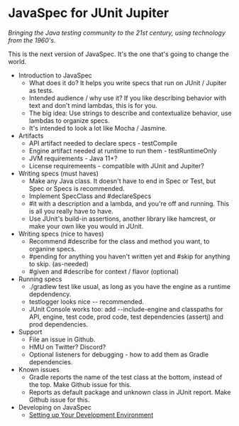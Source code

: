 # JavaSpec for JUnit Jupiter

_Bringing the Java testing community to the 21st century, using technology from
the 1960's._

This is the next version of JavaSpec.  It's the one that's going to change the
world.

* Introduction to JavaSpec
  * What does it do?  It helps you write specs that run on JUnit / Jupiter as
    tests.
  * Intended audience / why use it?  If you like describing behavior with text
    and don't mind lambdas, this is for you.
  * The big idea: Use strings to describe and contextualize behavior, use
    lambdas to organize specs.
  * It's intended to look a lot like Mocha / Jasmine.
* Artifacts
  * API artifact needed to declare specs - testCompile
  * Engine artifact needed at runtime to run them - testRuntimeOnly
  * JVM requirements - Java 11+?
  * License requiremeents - compatible with JUnit and Jupiter?
* Writing specs (must haves)
  * Make any Java class.  It doesn't have to end in Spec or Test, but Spec or
    Specs is recommended.
  * Implement SpecClass and #declareSpecs
  * #it with a description and a lambda, and you're off and running.  This is
    all you really have to have.
  * Use JUnit's build-in assertions, another library like hamcrest, or make your
    own like you would in JUnit.
* Writing specs (nice to haves)
  * Recommend #describe for the class and method you want, to organine specs.
  * #pending for anything you haven't written yet and #skip for anything to
    skip. (as-needed)
  * #given and #describe for context / flavor (optional)
* Running specs
  * ./gradlew test like usual, as long as you have the engine as a runtime
    depdendency.
  * testlogger looks nice -- recommended.
  * JUnit Console works too: add --include-engine and classpaths for API,
    engine, test code, prod code, test dependencies (assertj) and prod
    dependencies.
* Support
  * File an issue in Github.
  * HMU on Twitter?  Discord?
  * Optional listeners for debugging - how to add them as Gradle dependencies.
* Known issues
  * Gradle reports the name of the test class at the bottom, instead of the top.
    Make Github issue for this.
  * Reports as default package and unknown class in JUnit report.  Make Github
    issue for this.
* Developing on JavaSpec
  * [Setting up Your Development Environment](./doc/development-environment.md)
